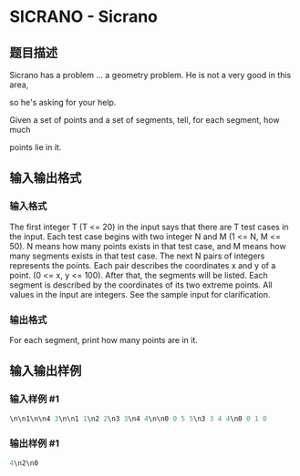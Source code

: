 # SICRANO - Sicrano

## 题目描述

Sicrano has a problem ... a geometry problem. He is not a very good in this area,

so he's asking for your help.

Given a set of points and a set of segments, tell, for each segment, how much

points lie in it.

## 输入输出格式

### 输入格式

The first integer T (T <= 20) in the input says that there are T test cases in the input. Each test case begins with two integer N and M (1 <= N, M <= 50). N means how many points exists in that test case, and M means how many segments exists in that test case. The next N pairs of integers represents the points. Each pair describes the coordinates x and y of a point. (0 <= x, y <= 100). After that, the segments will be listed. Each segment is described by the coordinates of its two extreme points. All values in the input are integers. See the sample input for clarification.

### 输出格式

For each segment, print how many points are in it.

## 输入输出样例

### 输入样例 #1

```cpp
\n\n1\n\n4 3\n\n1 1\n2 2\n3 3\n4 4\n\n0 0 5 5\n3 3 4 4\n0 0 1 0
```


### 输出样例 #1

```cpp
4\n2\n0
```


